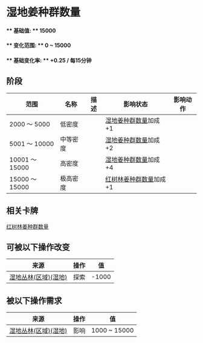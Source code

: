 # 湿地姜种群数量  
#### ** 基础值: ** 15000   
#### ** 变化范围: ** 0 ~ 15000  
#### ** 基础变化率: ** +0.25 / 每15分钟  
## 阶段  
范围  |  名称  |  描述  |  影响状态  |  影响动作  
----  |  ----  |  ----  |  ----  |  ----  
2000 ～ 5000  |  低密度  |    |  [湿地姜种群数量](Ginger_WetlandsPop.md)加成+1  |    
5001 ～ 10000  |  中等密度  |    |  [湿地姜种群数量](Ginger_WetlandsPop.md)加成+2  |    
10001 ～ 15000  |  高密度  |    |  [湿地姜种群数量](Ginger_WetlandsPop.md)加成+4  |    
15000 ～ 15000  |  极高密度  |    |  [红树林姜种群数量](Ginger_MangrovesPop.md)加成+1  |    
## 相关卡牌  
[红树林姜种群数量](Ginger_MangrovesPop.md)  
## 可被以下操作改变  
来源  |  操作  |  值  
----  |  ----  |  ----  
[湿地丛林(区域)(湿地)](Wetlands.md)  |  探索  |  -1000  
## 被以下操作需求  
来源  |  操作  |  值  
----  |  ----  |  ----  
[湿地丛林(区域)(湿地)](Wetlands.md)  |  影响  |  1000 ~ 15000  


<script>document.title="湿地姜种群数量 - 卡牌生存百科 Card Survival Wiki";</script>